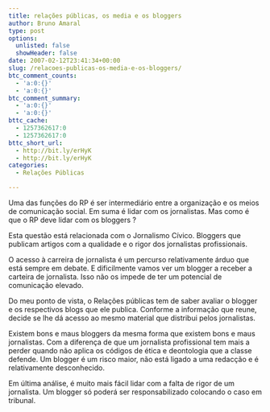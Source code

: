 ```yaml
---
title: relações públicas, os media e os bloggers
author: Bruno Amaral
type: post
options:
  unlisted: false
  showHeader: false
date: 2007-02-12T23:41:34+00:00
slug: /relacoes-publicas-os-media-e-os-bloggers/
btc_comment_counts:
  - 'a:0:{}'
  - 'a:0:{}'
btc_comment_summary:
  - 'a:0:{}'
  - 'a:0:{}'
bttc_cache:
  - 1257362617:0
  - 1257362617:0
bttc_short_url:
  - http://bit.ly/erHyK
  - http://bit.ly/erHyK
categories:
  - Relações Públicas

---
```

Uma das funções do RP é ser intermediário entre a organização e os meios de comunicação social. Em suma é lidar com os jornalistas. Mas como é que o RP deve lidar com os bloggers ?

Esta questão está relacionada com o Jornalismo Cívico. Bloggers que publicam artigos com a qualidade e o rigor dos jornalistas profissionais.

O acesso à carreira de jornalista é um percurso relativamente árduo que está sempre em debate. E dificilmente vamos ver um blogger a receber a carteira de jornalista. Isso não os impede de ter um potencial de comunicação elevado.

Do meu ponto de vista, o Relações públicas tem de saber avaliar o blogger e os respectivos blogs que ele publica. Conforme a informação que reune, decide se lhe dá acesso ao mesmo material que distribui pelos jornalistas.

Existem bons e maus bloggers da mesma forma que existem bons e maus jornalistas. Com a diferença de que um jornalista profissional tem mais a perder quando não aplica os códigos de ética e deontologia que a classe defende. Um blogger é um risco maior, não está ligado a uma redacção e é relativamente desconhecido.

Em última análise, é muito mais fácil lidar com a falta de rigor de um jornalista. Um blogger só poderá ser responsabilizado colocando o caso em tribunal.